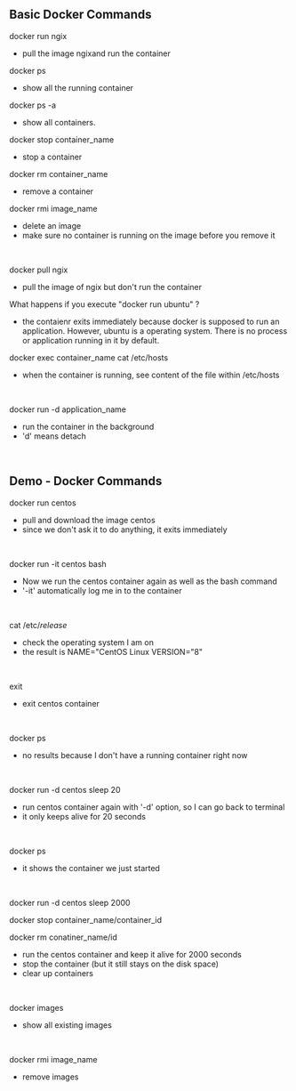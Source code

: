 ## Basic Docker Commands

docker run ngix

- pull the image ngixand run the container

docker ps

- show all the running container

docker ps -a

- show all containers.

docker stop container_name

- stop a container

docker rm container_name

- remove a container

docker rmi image_name

- delete an image
- make sure no container is running on the image before you remove it

<br>

docker pull ngix

- pull the image of ngix but don't run the container

What happens if you execute "docker run ubuntu" ?

- the contaienr exits immediately because docker is supposed to run an application. However, ubuntu is a operating system. There is no process or application running in it by default.

docker exec container_name cat /etc/hosts

- when the container is running, see content of the file within /etc/hosts

<br>

docker run -d application_name

- run the container in the background
- 'd' means detach

<br>

## Demo - Docker Commands

docker run centos

- pull and download the image centos
- since we don't ask it to do anything, it exits immediately

<br>

docker run -it centos bash

- Now we run the centos container again as well as the bash command
- '-it' automatically log me in to the container

<br>

cat /etc/_release_

- check the operating system I am on
- the result is NAME="CentOS Linux VERSION="8"

<br>

exit

- exit centos container

<br>

docker ps

- no results because I don't have a running container right now

<br>

docker run -d centos sleep 20

- run centos container again with '-d' option, so I can go back to terminal
- it only keeps alive for 20 seconds

<br>

docker ps

- it shows the container we just started

<br>

docker run -d centos sleep 2000

docker stop container_name/container_id

docker rm conatiner_name/id

- run the centos container and keep it alive for 2000 seconds
- stop the container (but it still stays on the disk space)
- clear up containers

<br>

docker images

- show all existing images

<br>

docker rmi image_name

- remove images
